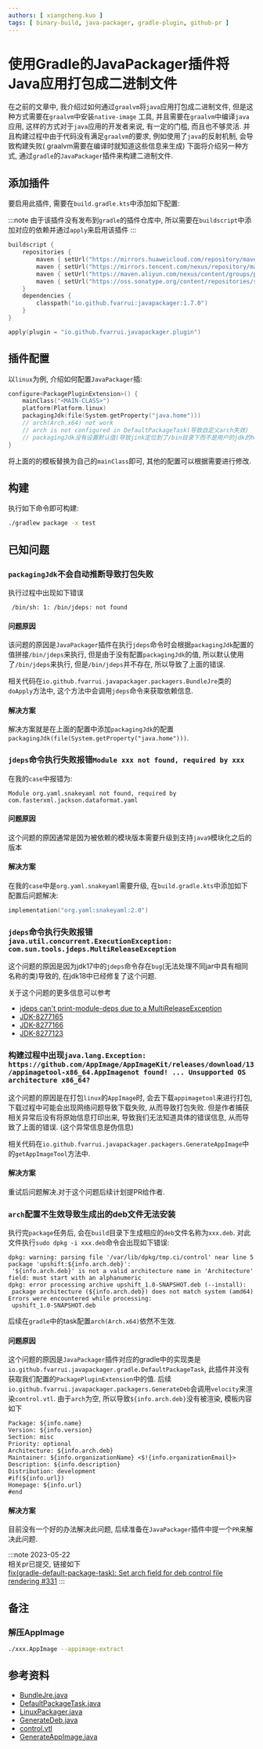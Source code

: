 ```yaml
---
authors: [ xiangcheng.kuo ]
tags: [ binary-build, java-packager, gradle-plugin, github-pr ]
---
```


# 使用Gradle的JavaPackager插件将Java应用打包成二进制文件

在之前的文章中, 我介绍过如何通过`graalvm`将`java`应用打包成二进制文件, 但是这种方式需要在`graalvm`中安装`native-image`
工具, 并且需要在`graalvm`中编译`java`应用, 这样的方式对于`java`应用的开发者来说, 有一定的门槛, 而且也不够灵活.
并且构建过程中由于代码没有满足`graalvm`的要求, 例如使用了`java`的反射机制, 会导致构建失败(
graalvm需要在编译时就知道这些信息来生成)
下面将介绍另一种方式, 通过`gradle`的`JavaPackager`插件来构建二进制文件.

<!--truncate-->

## 添加插件

要启用此插件, 需要在`build.gradle.kts`中添加如下配置:

:::note
由于该插件没有发布到`gradle`的插件仓库中, 所以需要在`buildscript`中添加对应的依赖并通过`apply`来启用该插件
:::

```kotlin title="build.gradle.kts"
buildscript {
	repositories {
		maven { setUrl("https://mirrors.huaweicloud.com/repository/maven/") }
		maven { setUrl("https://mirrors.tencent.com/nexus/repository/maven-public/") }
		maven { setUrl("https://maven.aliyun.com/nexus/content/groups/public/") }
		maven { setUrl("https://oss.sonatype.org/content/repositories/snapshots") }
	}
	dependencies {
		classpath("io.github.fvarrui:javapackager:1.7.0")
	}
}

apply(plugin = "io.github.fvarrui.javapackager.plugin")
```

## 插件配置

以`linux`为例, 介绍如何配置`JavaPackager`插:

```kotlin title="build.gradle.kts"
configure<PackagePluginExtension>() {
	mainClass("<MAIN-CLASS>")
	platform(Platform.linux)
	packagingJdk(file(System.getProperty("java.home")))
	// arch(Arch.x64) not work
	// arch is not configured in DefaultPackageTask(导致自定义arch失效)
	// packagingJdk没有设置默认值(导致jink定位到了/bin目录下而不是用户的jdk的home目录下的bin目录)
}
```

将上面的的模板替换为自己的`mainClass`即可, 其他的配置可以根据需要进行修改.

## 构建

执行如下命令即可构建:

```bash
./gradlew package -x test
```

## 已知问题

### `packagingJdk`不会自动推断导致打包失败

执行过程中出现如下错误

```log
 /bin/sh: 1: /bin/jdeps: not found
 ```

#### 问题原因

该问题的原因是`JavaPackager`插件在执行`jdeps`命令时会根据`packagingJdk`配置的值拼接`/bin/jdeps`来执行,
但是由于没有配置`packagingJdk`的值, 所以默认使用了`/bin/jdeps`来执行, 但是`/bin/jdeps`并不存在, 所以导致了上面的错误.

相关代码在`io.github.fvarrui.javapackager.packagers.BundleJre`类的`doApply`方法中, 这个方法中会调用`jdeps`命令来获取依赖信息.

#### 解决方案

解决方案就是在上面的配置中添加`packagingJdk`的配置`packagingJdk(file(System.getProperty("java.home")))`.

### `jdeps`命令执行失败报错`Module xxx not found, required by xxx`

在我的`case`中报错为:

```log
Module org.yaml.snakeyaml not found, required by com.fasterxml.jackson.dataformat.yaml
```

#### 问题原因

这个问题的原因通常是因为被依赖的模块版本需要升级到支持`java9`模块化之后的版本

#### 解决方案

在我的`case`中是`org.yaml.snakeyaml`需要升级, 在`build.gradle.kts`中添加如下配置后问题解决:

```kotlin title="build.gradle.kts"
implementation("org.yaml:snakeyaml:2.0")
```

### `jdeps`命令执行失败报错`java.util.concurrent.ExecutionException: com.sun.tools.jdeps.MultiReleaseException`

这个问题的原因是因为jdk17中的`jdeps`命令存在`bug`(无法处理不同jar中具有相同名称的类)导致的, 在jdk18中已经修复了这个问题.

关于这个问题的更多信息可以参考

- [jdeps can't print-module-deps due to a MultiReleaseException](https://stackoverflow.com/questions/69943899/jdeps-cant-print-module-deps-due-to-a-multireleaseexception)
- [JDK-8277165](https://bugs.openjdk.org/browse/JDK-8277165)
- [JDK-8277166](https://bugs.openjdk.org/browse/JDK-8277166)
- [JDK-8277123](https://bugs.openjdk.org/browse/JDK-8277123)

### 构建过程中出现`java.lang.Exception: https://github.com/AppImage/AppImageKit/releases/download/13/appimagetool-x86_64.AppImagenot found! ... Unsupported OS architecture x86_64?`

这个问题的原因是在打包`linux`的`AppImage`时, 会去下载`appimagetool`来进行打包, 下载过程中可能会出现网络问题导致下载失败,
从而导致打包失败.
但是作者捕获相关异常后没有将原始信息打印出来, 导致我们无法知道具体的错误信息, 从而导致了上面的错误.
(这个异常信息是伪信息)

相关代码在`io.github.fvarrui.javapackager.packagers.GenerateAppImage`中的`getAppImageTool`方法中.<br/>

#### 解决方案

重试后问题解决.对于这个问题后续计划提PR给作者.

### `arch`配置不生效导致生成出的deb文件无法安装

执行完`package`任务后, 会在`build`目录下生成相应的`deb`文件名称为`xxx.deb`.
对此文件执行`sudo dpkg -i xxx.deb`命令会出现如下错误:

```log
dpkg: warning: parsing file '/var/lib/dpkg/tmp.ci/control' near line 5 package 'upshift:${info.arch.deb}':
 '${info.arch.deb}' is not a valid architecture name in 'Architecture' field: must start with an alphanumeric
dpkg: error processing archive upshift_1.0-SNAPSHOT.deb (--install):
 package architecture (${info.arch.deb}) does not match system (amd64)
Errors were encountered while processing:
 upshift_1.0-SNAPSHOT.deb
```

后续在`gradle`中的task配置`arch(Arch.x64)`依然不生效.

#### 问题原因

这个问题的原因是`JavaPackager`插件对应的gradle中的实现类是`io.github.fvarrui.javapackager.gradle.DefaultPackageTask`,
此插件并没有获取我们配置的`PackagePluginExtension`中的值.
后续`io.github.fvarrui.javapackager.packagers.GenerateDeb`会调用`velocity`来渲染`control.vtl`.
由于`arch`为空, 所以导致`${info.arch.deb}`没有被渲染, 模板内容如下

```title="control.vtl"
Package: ${info.name}
Version: ${info.version}
Section: misc
Priority: optional
Architecture: ${info.arch.deb}
Maintainer: ${info.organizationName} <$!{info.organizationEmail}>
Description: ${info.description}
Distribution: development
#if(${info.url})
Homepage: ${info.url}
#end
```

#### 解决方案

目前没有一个好的办法解决此问题, 后续准备在`JavaPackager`插件中提一个`PR`来解决此问题.

:::note
2023-05-22<br/>
相关pr已提交, 链接如下<br/>
[fix(gradle-default-package-task): Set arch field for deb control file rendering #331](https://github.com/fvarrui/JavaPackager/pull/331)
:::

## 备注

### 解压AppImage

```bash
./xxx.AppImage --appimage-extract
```

## 参考资料

- [BundleJre.java](https://github.com/fvarrui/JavaPackager/blob/master/src/main/java/io/github/fvarrui/javapackager/packagers/BundleJre.java)
- [DefaultPackageTask.java](https://github.com/fvarrui/JavaPackager/blob/master/src/main/java/io/github/fvarrui/javapackager/gradle/DefaultPackageTask.java)
- [LinuxPackager.java](https://github.com/fvarrui/JavaPackager/blob/master/src/main/java/io/github/fvarrui/javapackager/packagers/LinuxPackager.java)
- [GenerateDeb.java](https://github.com/fvarrui/JavaPackager/blob/master/src/main/java/io/github/fvarrui/javapackager/packagers/GenerateDeb.java)
- [control.vtl](https://github.com/fvarrui/JavaPackager/blob/master/src/main/resources/linux/control.vtl)
- [GenerateAppImage.java](https://github.com/fvarrui/JavaPackager/blob/master/src/main/java/io/github/fvarrui/javapackager/packagers/GenerateAppImage.java)

